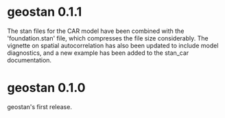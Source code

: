 # geostan 0.1.1

The stan files for the CAR model have been combined with the 'foundation.stan' file, which compresses the file size considerably. The vignette on spatial autocorrelation has also been updated to include model diagnostics, and a new example has been added to the stan_car documentation.

# geostan 0.1.0

geostan's first release.

